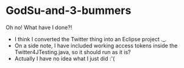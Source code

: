 # GodSu-and-3-bummers

Oh no! What have I done?!

- I think I converted the Twitter thing into an Eclipse project ._.
- On a side note, I have included working access tokens inside the Twitter4JTesting.java, so it should run as it is?
- Actually I have no idea what I just did :'(
